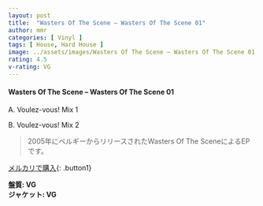 ```yaml
---
layout: post
title:  "Wasters Of The Scene – Wasters Of The Scene 01"
author: mmr
categories: [ Vinyl ]
tags: [ House, Hard House ]
image: ../assets/images/Wasters Of The Scene – Wasters Of The Scene 01.jpg
rating: 4.5
v-rating: VG
---
```


#### Wasters Of The Scene – Wasters Of The Scene 01

A. Voulez-vous! Mix 1

B. Voulez-vous! Mix 2

> 2005年にベルギーからリリースされたWasters Of The SceneによるEPです。



[メルカリで購入](https://jp.mercari.com/item/m51804569308){: .button1}

<div class="mt-4 mb-4 d-flex align-items-center">
<strong class="mr-1">盤質: VG</strong>
</div>
<div class="mt-4 mb-4 d-flex align-items-center">
<strong class="mr-1">ジャケット: VG</strong>
</div>
